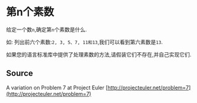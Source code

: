 # 第n个素数

给定一个数`n`,确定第`n`个素数是什么.

如: 列出前六个素数:`2, 3, 5、7, 11和13`,我们可以看到第六素数是`13`.

如果您的语言标准库中提供了处理素数的方法,请假装它们不存在,并自己实现它们.


## Source

A variation on Problem 7 at Project Euler [http://projecteuler.net/problem=7](http://projecteuler.net/problem=7)
